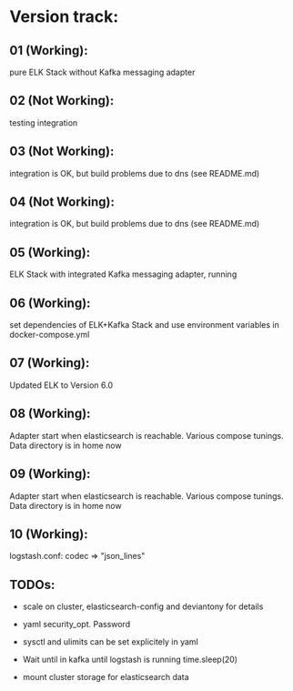 # Version track:

## 01 (Working): 	

pure ELK Stack without Kafka messaging adapter

## 02 (Not Working):	

testing integration

## 03 (Not Working):	

integration is OK, but build problems due to dns (see README.md)

## 04 (Not Working):	

integration is OK, but build problems due to dns (see README.md)

## 05 (Working):	

ELK Stack with integrated Kafka messaging adapter, running

## 06 (Working):

set dependencies of ELK+Kafka Stack and use environment variables in docker-compose.yml

## 07 (Working):

Updated ELK to Version 6.0
		
## 08 (Working):

Adapter start when elasticsearch is reachable. Various compose tunings. Data directory is in home now
		
## 09 (Working):

Adapter start when elasticsearch is reachable. Various compose tunings. Data directory is in home now
		
## 10 (Working):

logstash.conf:  codec => "json_lines"
		
		




## TODOs:

* scale on cluster, elasticsearch-config and deviantony for details

* yaml security_opt. Password

* sysctl and ulimits can be set explicitely in yaml

* Wait until in kafka until logstash is running time.sleep(20)

* mount cluster storage for elasticsearch data

